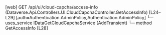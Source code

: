 [web] GET /api/ui/cloud-capcha/access-info  (Dataverse.Api.Controllers.UI.CloudCapchaController.GetAccessInfo)  [L24–L29] [auth=Authentication.AdminPolicy,Authentication.AdminPolicy]
  └─ uses_service IDataGetCloudCapchaService (AddTransient)
    └─ method GetAccessInfo [L28]

